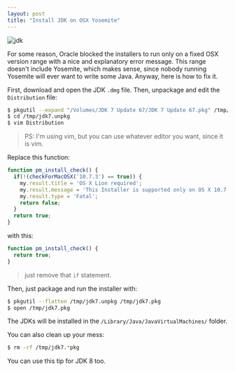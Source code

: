```yaml
---
layout: post
title: "Install JDK on OSX Yosemite"
---
```


![jdk](https://pbs.twimg.com/media/BvWvPoDIQAAjFh6.png)

For some reason, Oracle blocked the installers to run only on a fixed OSX
version range with a nice and explanatory error message. This range doesn't
include Yosemite, which makes sense, since nobody running Yosemite will ever
want to write some Java. Anyway, here is how to fix it.

First, download and open the JDK `.dmg` file. Then, unpackage and edit the
`Distribution` file:

```sh
$ pkgutil --expand "/Volumes/JDK 7 Update 67/JDK 7 Update 67.pkg" /tmp/jdk7.unpkg
$ cd /tmp/jdk7.unpkg
$ vim Distribution
```

> PS: I'm using vim, but you can use whatever editor you want, since it is vim.

Replace this function:

```js
function pm_install_check() {
  if(!(checkForMacOSX('10.7.3') == true)) {
    my.result.title = 'OS X Lion required';
    my.result.message = 'This Installer is supported only on OS X 10.7.3 or Later.';
    my.result.type = 'Fatal';
    return false;
  }
  return true;
}
```

with this:

```js
function pm_install_check() {
  return true;
}
```

> just remove that `if` statement.

Then, just package and run the installer with:

```sh
$ pkgutil --flatten /tmp/jdk7.unpkg /tmp/jdk7.pkg
$ open /tmp/jdk7.pkg
```

The JDKs will be installed in the `/Library/Java/JavaVirtualMachines/` folder.

You can also clean up your mess:

```sh
$ rm -rf /tmp/jdk7.*pkg
```

You can use this tip for JDK 8 too.
